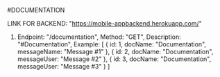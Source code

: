 #DOCUMENTATION

LINK FOR BACKEND: "https://mobile-appbackend.herokuapp.com/"

1.  
    Endpoint: "/documentation",
    Method: "GET",
    Description: "#Documentation",
    Example:
    [
        {
            id: 1,
            docName: "Documentation",
            messageName: "Message #1"
        },
        {
            id: 2,
            docName: "Documentation",
            messageUser: "Message #2"
        },
        {
            id: 3,
            docName: "Documentation",
            messageUser: "Message #3"
        }
    ]
